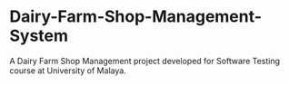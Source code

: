 # Dairy-Farm-Shop-Management-System
A Dairy Farm Shop Management project developed for Software Testing course at University of Malaya.
